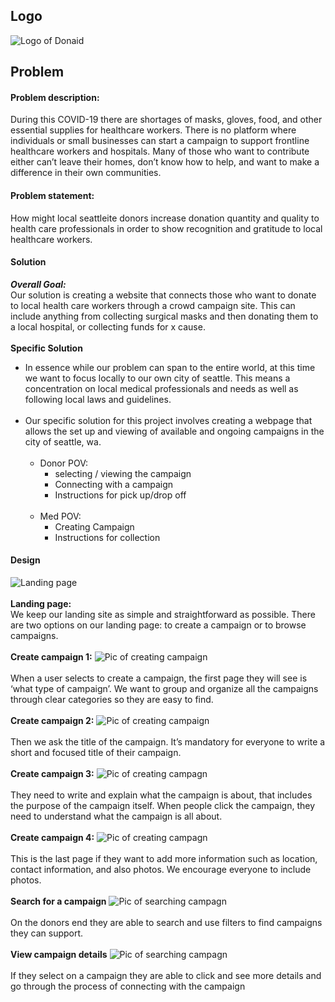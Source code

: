 ## Logo
![Logo of Donaid](img/Donaid_Logo.png)

## Problem
#### Problem description:
During this COVID-19 there are shortages of masks, gloves, food, and other essential supplies for healthcare workers. There is no platform where individuals or small businesses can start a campaign to support frontline healthcare workers and hospitals. Many of those who want to contribute either can’t leave their homes, don’t know how to help, and want to make a difference in their own communities.

#### Problem statement:
How might local seattleite donors increase donation quantity and quality to health care professionals in order to show recognition and gratitude to local healthcare workers.

#### Solution
_**Overall Goal:**_  </br>
Our solution is creating a website that connects those who want to donate to local health care workers through a crowd campaign site. This can include anything from collecting surgical masks and then donating them to a local hospital, or collecting funds for x cause.</br></br>
**Specific Solution**
- In essence while our problem can span to the entire world, at this time we want to focus locally to our own city of seattle. This means a concentration on local medical professionals and needs as well as following local laws and guidelines. </br> </br>
- Our specific solution for this project involves creating a webpage that allows the set up and viewing of available and ongoing campaigns in the city of seattle, wa. </br> </br>
    - Donor POV: </br>
      - selecting / viewing the campaign
      -  Connecting with a campaign
      - Instructions for pick up/drop off </br> </br>
    - Med POV:
      - Creating Campaign </br>
      - Instructions for collection </br>

#### Design
![Landing page](img/Landing_page.png)   </br></br>
**Landing page:** </br>
We keep our landing site as simple and straightforward as possible. There are two options on our landing page: to create a campaign or to browse campaigns. </br></br>
**Create campaign 1:**
![Pic of creating campaign](img/Create_campaign_1.png) </br></br>
When a user selects to create a campaign, the first page they will see is ‘what type of campaign’. We want to group and organize all the campaigns through clear categories so they are easy to find. </br></br>
**Create campaign 2:**
![Pic of creating campaign](img/Create_campaign_2.png) </br></br>
Then we ask the title of the campaign. It’s mandatory for everyone to write a short and focused title of their campaign. </br></br>
**Create campaign 3:**
![Pic of creating campagn](img/Create_campaign_3.png) </br></br>
They need to write and explain what the campaign is about, that includes the purpose of the campaign itself. When people click the campaign, they need to understand what the campaign is all about. </br></br>
**Create campaign 4:**
![Pic of creating campagn](img/Create_campaign_4.png) </br></br>
This is the last page if they want to add more information such as location, contact information, and also photos. We encourage everyone to include photos. </br></br>
**Search for a campaign**
![Pic of searching campagn](img/Search_campaign.png) </br></br>
On the donors end they are able to search and use filters to find campaigns they can support. </br></br>
**View campaign details**
![Pic of searching campagn](img/View_campaign.png) </br></br>
If they select on a campaign they are able to click and see more details and go through the process of connecting with the campaign
